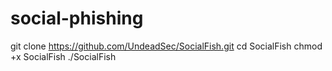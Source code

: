 # social-phishing
git clone
https://github.com/UndeadSec/SocialFish.git
cd SocialFish
chmod +x SocialFish
./SocialFish


